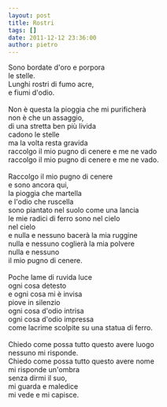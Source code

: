 ```yaml
---
layout: post
title: Rostri
tags: []
date: 2011-12-12 23:36:00
author: pietro
---
```

Sono bordate d'oro e porpora<br/>le stelle.<br/>Lunghi rostri di fumo acre,<br/>e fiumi d'odio.<br/><br/>Non è questa la pioggia che mi purificherà<br/>non è che un assaggio,<br/>di una stretta ben più livida<br/>cadono le stelle<br/>ma la volta resta gravida<br/>raccolgo il mio pugno di cenere e me ne vado<br/>raccolgo il mio pugno di cenere e me ne vado.<br/><br/>Raccolgo il mio pugno di cenere<br/>e sono ancora qui,<br/>la pioggia che martella<br/>e l'odio che ruscella<br/>sono piantato nel suolo come una lancia<br/>le mie radici di ferro sono nel cielo<br/>nel cielo<br/>e nulla e nessuno bacerà la mia ruggine<br/>nulla e nessuno coglierà la mia polvere<br/>nulla e nessuno<br/>il mio pugno di cenere.<br/><br/>Poche lame di ruvida luce<br/>ogni cosa detesto<br/>e ogni cosa mi è invisa<br/>piove in silenzio<br/>ogni cosa d'odio intrisa<br/>ogni cosa d'odio impressa<br/>come lacrime scolpite&nbsp;su una statua di ferro.<br/><br/>Chiedo come possa tutto questo avere luogo<br/>nessuno mi risponde.<br/>Chiedo come possa tutto questo avere nome<br/>mi risponde un'ombra<br/>senza dirmi il suo,<br/>mi guarda e maledice<br/>mi vede e mi capisce.
